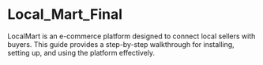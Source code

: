# Local_Mart_Final
LocalMart is an e-commerce platform designed to connect local sellers with buyers. This guide provides a step-by-step walkthrough for installing, setting up, and using the platform effectively.
